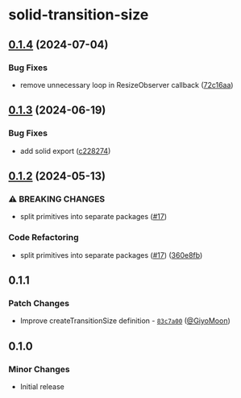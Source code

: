 # solid-transition-size

## [0.1.4](https://github.com/corvudev/corvu/compare/solid-transition-size@0.1.3...solid-transition-size@0.1.4) (2024-07-04)


### Bug Fixes

* remove unnecessary loop in ResizeObserver callback ([72c16aa](https://github.com/corvudev/corvu/commit/72c16aa92c8833d84cbfddf812745caeac8f8d6f))

## [0.1.3](https://github.com/corvudev/corvu/compare/solid-transition-size@0.1.2...solid-transition-size@0.1.3) (2024-06-19)


### Bug Fixes

* add solid export ([c228274](https://github.com/corvudev/corvu/commit/c228274e87ac7fb5a53953b8524d25ebd50d9c83))

## [0.1.2](https://github.com/corvudev/corvu/compare/solid-transition-size@0.1.1...solid-transition-size@0.1.2) (2024-05-13)


### ⚠ BREAKING CHANGES

* split primitives into separate packages ([#17](https://github.com/corvudev/corvu/issues/17))

### Code Refactoring

* split primitives into separate packages ([#17](https://github.com/corvudev/corvu/issues/17)) ([360e8fb](https://github.com/corvudev/corvu/commit/360e8fb040c54ebd542dc244a5e10a7784e4388b))

## 0.1.1

### Patch Changes

- Improve createTransitionSize definition - [`83c7a00`](https://github.com/corvudev/corvu/commit/83c7a001aec5de86db9ec23a61ffbcc02e3c149a) ([@GiyoMoon](https://github.com/GiyoMoon))

## 0.1.0

### Minor Changes

- Initial release
